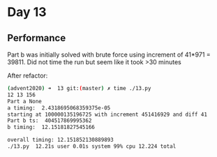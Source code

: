 # Day 13

## Performance
Part b was initially solved with brute force using increment of 41*971 = 39811.
Did not time the run but seem like it took >30 minutes

After refactor:
```bash
(advent2020) ➜  13 git:(master) ✗ time ./13.py 
12 13 156
Part a None
a timing:  2.4318695068359375e-05
starting at 100000135196725 with increment 451416929 and diff 41
Part b ts:  404517869995362
b timing:  12.15181827545166

overall timing: 12.151852130889893
./13.py  12.21s user 0.01s system 99% cpu 12.224 total
```
